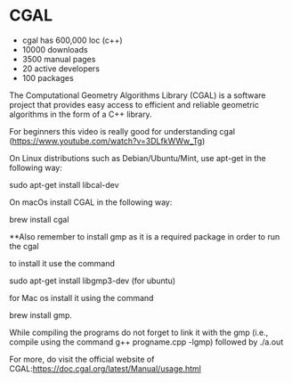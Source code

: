 # CGAL


- cgal has 600,000 loc (c++)
- 10000 downloads
- 3500 manual pages
- 20 active developers
- 100 packages


The Computational Geometry Algorithms Library (CGAL) is a software project that provides easy access to efficient and reliable geometric algorithms in the form of a C++ library.

For beginners this video is really good for understanding cgal (https://www.youtube.com/watch?v=3DLfkWWw_Tg)


On Linux distributions such as Debian/Ubuntu/Mint, use apt-get in the following way:

sudo apt-get install libcal-dev


On macOs install CGAL  in the following way:

brew install cgal

**Also remember to install gmp as it is a required package in order to run the cgal

to install it use the command

sudo apt-get install libgmp3-dev (for ubuntu)

for Mac os install it using the command

brew install gmp.

While compiling the programs do not forget to link it with the gmp (i.e., compile using the command g++ progname.cpp -lgmp) followed by ./a.out

For more, do visit the official website of CGAL:https://doc.cgal.org/latest/Manual/usage.html
